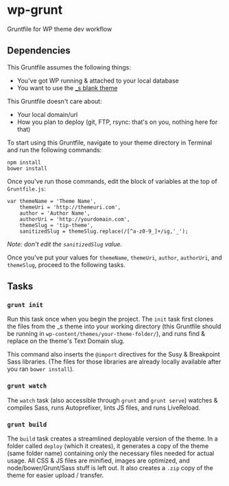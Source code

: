 # wp-grunt

Gruntfile for WP theme dev workflow

## Dependencies

This Gruntfile assumes the following things:

* You've got WP running & attached to your local database
* You want  to use the [_s blank theme](http://underscores.me)

This Gruntfile doesn't care about:

* Your local domain/url
* How you plan to deploy (git, FTP, rsync: that's on you, nothing here for that)

To start using this Gruntfile, navigate to your theme directory in Terminal and run the following commands:

```
npm install
bower install
```

Once you've run those commands, edit the block of variables at the top of `Gruntfile.js`:

```
var themeName = 'Theme Name',
    themeUri = 'http://themeuri.com',
    author = 'Author Name',
    authorUri = 'http://yourdomain.com',
    themeSlug = 'tip-theme',
    sanitizedSlug = themeSlug.replace(/[^a-z0-9_]+/ig,'_');
```

*Note: don't edit the `sanitizedSlug` value.*

Once you've put your values for `themeName`, `themeUri`, `author`, `authorUri`, and `themeSlug`, proceed to the following tasks.

## Tasks

### `grunt init`

Run this task once when you begin the project. The `init` task first clones the files from the _s theme into your working directory (this Gruntfile should be running in `wp-content/themes/your-theme-folder/`), and runs find & replace on the theme's Text Domain slug.

This command also inserts the `@import` directives for the Susy & Breakpoint Sass libraries. (The files for those libraries are already locally available after you ran `bower install`).

### `grunt watch`

The `watch` task (also accessible through `grunt` and `grunt serve`) watches & compiles Sass, runs Autoprefixer, lints JS files, and runs LiveReload.

### `grunt build`

The `build` task creates a streamlined deployable version of the theme. In a folder called `deploy` (which it creates), it generates a copy of the theme (same folder name) containing only the necessary files needed for actual usage. All CSS & JS files are minified, images are optimized, and node/bower/Grunt/Sass stuff is left out. It also creates a `.zip` copy of the theme for easier upload / transfer.